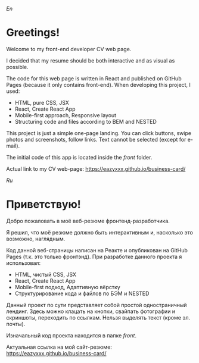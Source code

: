 *En*
# Greetings!

Welcome to my front-end developer CV web page.

I decided that my resume should be both interactive and as visual as possible.

The code for this web page is written in React and published on GitHub Pages (because it only contains front-end).
When developing this project, I used:

* HTML, pure CSS, JSX
* React, Create React App
* Mobile-first approach, Responsive layout
* Structuring code and files according to BEM and NESTED

This project is just a simple one-page landing. You can click buttons, swipe photos and screenshots, follow links. Text cannot be selected (except for e-mail).

The initial code of this app is located inside the *front* folder.

Actual link to my CV web-page: https://eazyxxx.github.io/business-card/


*Ru*
# Приветствую!

Добро пожаловать в моё веб-резюме фронтенд-разработчика. 

Я решил, что моё резюме должно быть интерактивным и, насколько это возможно, наглядным. 

Код данной веб-страницы написан на Реакте и опубликован на GitHub Pages (т.к. это только фронтэнд).
При разработке данного проекта я использовал: 

* HTML, чистый CSS, JSX
* React, Create React App
* Mobile-first подход, Адаптивную вёрстку
* Структурирование кода и файлов по БЭМ и NESTED

Данный проект по сути представляет собой простой одностраничный лендинг. Здесь можно клацать на кнопки, свайпать фотографии и скриншоты, переходить по ссылкам. Нельзя выделять текст (кроме эл. почты). 

Изначальный код проекта находится в папке *front*.

Актуальная ссылка на мой сайт-резюме: https://eazyxxx.github.io/business-card/
